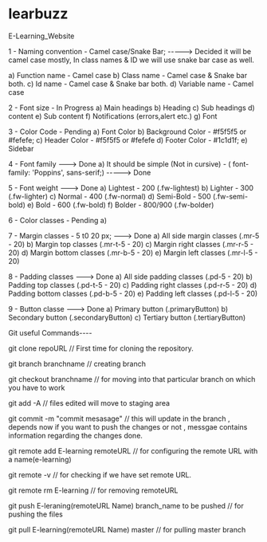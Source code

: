 # learbuzz

E-Learning_Website

1 - Naming convention - Camel case/Snake Bar; -----> Decided it will be camel case mostly, In class names & ID we will use snake bar case as well.

a) Function name - Camel case
b) Class name - Camel case & Snake bar both.
c) Id name - Camel case & Snake bar both.
d) Variable name - Camel case

2 - Font size - In Progress
a) Main headings
b) Heading
c) Sub headings
d) content
e) Sub content
f) Notifications (errors,alert etc.)
g) Font

3 - Color Code - Pending
a) Font Color
b) Background Color - #f5f5f5 or #fefefe;
c) Header Color - #f5f5f5 or #fefefe
d) Footer Color - #1c1d1f;
e) Sidebar

4 - Font family ---> Done
a) It should be simple (Not in cursive) - ( font-family: 'Poppins', sans-serif;) -----> Done

5 - Font weight ---> Done
a) Lightest - 200 (.fw-lightest)
b) Lighter - 300 (.fw-lighter)
c) Normal - 400 (.fw-normal)
d) Semi-Bold - 500 (.fw-semi-bold)
e) Bold - 600 (.fw-bold)
f) Bolder - 800/900 (.fw-bolder)

6 - Color classes - Pending
a)

7 - Margin classes - 5 t0 20 px; ---> Done
a) All side margin classes (.mr-5 - 20) 
b) Margin top classes (.mr-t-5 - 20) 
c) Margin right classes (.mr-r-5 - 20) 
d) Margin bottom classes (.mr-b-5 - 20) 
e) Margin left classes (.mr-l-5 - 20)

8 - Padding classes ---> Done
a) All side padding classes (.pd-5 - 20) 
b) Padding top classes (.pd-t-5 - 20) 
c) Padding right classes (.pd-r-5 - 20)
d) Padding bottom classes (.pd-b-5 - 20) 
e) Padding left classes (.pd-l-5 - 20)

9 - Button classe ---> Done
a) Primary button (.primaryButton)
b) Secondary button (.secondaryButton)
c) Tertiary button (.tertiaryButton)

Git useful Commands----

git clone repoURL // First time for cloning the repository.

git branch branchname // creating branch

git checkout branchname // for moving into that particular branch on which you have to work

git add -A // files edited will move to staging area

git commit -m "commit mesasage" // this will update in the branch , depends now if you want to push the changes or not , messgae contains information regarding the changes done.

git remote add E-learning remoteURL // for configuring the remote URL with a name(e-learning)

git remote -v // for checking if we have set remote URL.

git remote rm E-learning // for removing remoteURL

git push E-leraning(remoteURL Name) branch_name to be pushed // for pushing the files

git pull E-learning(remoteURL Name) master // for pulling master branch

